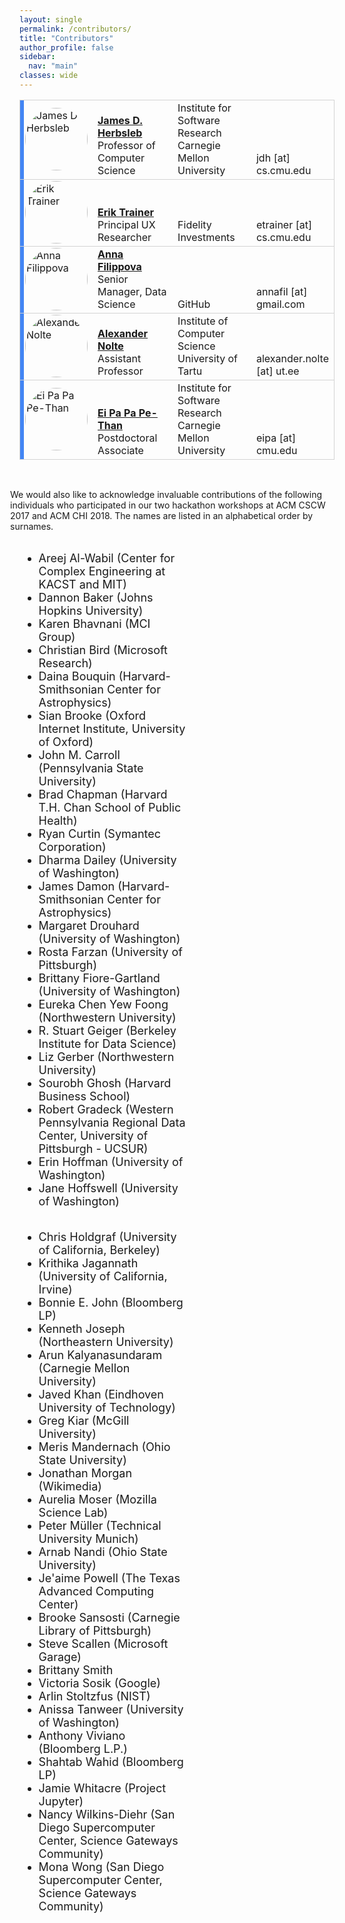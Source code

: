 ```yaml
---
layout: single
permalink: /contributors/
title: "Contributors"
author_profile: false
sidebar:
  nav: "main"
classes: wide
---
```

<style>
.td {
  vertical-align: bottom;
}
.ver-line {
    position: absolute;
    display: inline-block;
    height: 100%;
    width: 6px;
    left: 0;
    top:0
}
.ver-color-1 {
    background: #4285F4;
}
.ver-color-2 {
    background:#3b99a7;
}
.ver-color-3 {
    background:#78C257;
}
.ver-color-4 {
    background:#F4B400;
}
.ver-color-5 {
    background:#DB4437;
}
.ver-cell.ver-has-bar {
    position:relative
}
img {
  border-radius: 50%;
}
.row {
  margin-right: -15px;
  margin-left: -15px;
  text-align: left;
}
.col {
  position: relative;
  min-height: 1px;
  padding-right: 15px;
  padding-left: 15px;
  float: left;
  width: 50%;
  text-align: left;
}
.tr-con {
  vertical-align: top;
  border-bottom: 1px solid #eeeeee;
}
.td-con-1 {
  width: 20%;
  float: left;
}
.td-con-2 {
  width: 30%;
  float: left;
}
</style>
<div align="center">
<table style="width:100%; margin-left:auto; margin-right:auto;">
<tr style="border: thin solid #d3d3d3;">
  <td class="ver-cell ver-has-bar">
    <span class="ver-line ver-color-1"></span>
    <img src="/hackathon-planning-kit/images/jherbsleb.jpg" alt="James D Herbsleb" style="width:100px; height:100px; border:2px solid ##4285F4;">
  </td>
  <td style="vertical-align: bottom;" width="30%">
    <a href="https://herbsleb.org/"><strong>James D. Herbsleb</strong></a><br>Professor of Computer Science
  </td>
  <td style="vertical-align: bottom;" width="30%">Institute for Software Research<br>Carnegie Mellon University</td>
  <td style="vertical-align: bottom;" width="25%">jdh [at] cs.cmu.edu</td>
</tr>
<tr style="border: thin solid #d3d3d3; align:bottom">
  <td class="ver-cell ver-has-bar">
    <span class="ver-line ver-color-1"></span>
    <img src="/hackathon-planning-kit/images/erik.jpg" alt="Erik Trainer" style="width:100px;height:100px;">
  </td>
  <td style="vertical-align: bottom;">
    <a href="https://www.cs.cmu.edu/~etrainer/"><strong>Erik Trainer</strong></a><br>Principal UX Researcher
  </td>
  <td style="vertical-align: bottom;">Fidelity Investments</td>
  <td style="vertical-align: bottom;">etrainer [at] cs.cmu.edu</td>
</tr>
<tr style="border: thin solid #d3d3d3; align:bottom">
  <td class="ver-cell ver-has-bar">
    <span class="ver-line ver-color-1"></span>
    <img src="/hackathon-planning-kit/images/afilippova.jpg" alt="Anna Filippova" style="width:100px;height:100px;">
  </td>
  <td style="vertical-align: bottom;"><a href="https://www.linkedin.com/in/annafilippova"><strong>Anna Filippova</strong></a><br>Senior Manager, Data Science</td>
  <td style="vertical-align: bottom;">GitHub</td>
  <td style="vertical-align: bottom;">annafil [at] gmail.com</td>
</tr>
<tr style="border: thin solid #d3d3d3; align:bottom">
  <td class="ver-cell ver-has-bar">
    <span class="ver-line ver-color-1"></span>
    <img src="/hackathon-planning-kit/images/anolte.jpg" alt="Alexander Nolte" style="width:100px;height:100px;">
  </td>
  <td style="vertical-align: bottom;"><a href="http://www.anolte.com"><strong>Alexander Nolte</strong></a><br>Assistant Professor</td>
  <td style="vertical-align: bottom;">Institute of Computer Science<br>University of Tartu</td>
  <td style="vertical-align: bottom;">alexander.nolte [at] ut.ee</td>
</tr>
<tr style="border: thin solid #d3d3d3; align:bottom">
  <td class="ver-cell ver-has-bar">
    <span class="ver-line ver-color-1"></span>
    <img src="/hackathon-planning-kit/images/eipa.jpg" alt="Ei Pa Pa Pe-Than" style="width:100px;height:100px;">
  </td>
  <td style="vertical-align: bottom;"><a href="https://eipapa.github.io/"><strong>Ei Pa Pa Pe-Than</strong></a><br>Postdoctoral Associate</td>
  <td style="vertical-align: bottom;">Institute for Software Research<br>Carnegie Mellon University</td>
  <td style="vertical-align: bottom;">eipa [at] cmu.edu</td>
</tr>
</table>
</div>
<br>
<div class="row">
<p style="font-size:1em;">We would also like to acknowledge invaluable contributions of the following individuals who participated in our two hackathon workshops at ACM CSCW 2017 and ACM CHI 2018. The names are listed in an alphabetical order by surnames.</p>
  <div class="col">
    <ul style="font-size: 18px;">
      <li>Areej Al-Wabil (Center for Complex Engineering at KACST and MIT)</li>
      <li>Dannon Baker (Johns Hopkins University)</li>
      <li>Karen Bhavnani (MCI Group)</li>
      <li>Christian Bird (Microsoft Research)</li>
      <li>Daina Bouquin (Harvard-Smithsonian Center for Astrophysics)</li>
      <li>Sian Brooke (Oxford Internet Institute, University of Oxford)</li>
      <li>John M. Carroll (Pennsylvania State University)</li>
      <li>Brad Chapman (Harvard T.H. Chan School of Public Health)</li>
      <li>Ryan Curtin (Symantec Corporation)</li>
      <li>Dharma Dailey (University of Washington)</li>
      <li>James Damon (Harvard-Smithsonian Center for Astrophysics)</li>
      <li>Margaret Drouhard (University of Washington)</li>
      <li>Rosta Farzan (University of Pittsburgh)</li>
      <li>Brittany Fiore-Gartland (University of Washington)</li>
      <li>Eureka Chen Yew Foong (Northwestern University)</li>
      <li>R. Stuart Geiger (Berkeley Institute for Data Science)</li>
      <li>Liz Gerber (Northwestern University)</li>
      <li>Sourobh Ghosh (Harvard Business School)</li>
      <li>Robert Gradeck (Western Pennsylvania Regional Data Center, University of Pittsburgh - UCSUR)</li>
      <li>Erin Hoffman (University of Washington)</li>
      <li>Jane Hoffswell (University of Washington)</li>
    </ul>
  </div>
  <div class="col">
    <ul style="font-size: 18px;">
      <li>Chris Holdgraf (University of California, Berkeley)</li>
      <li>Krithika Jagannath (University of California, Irvine)</li>
      <li>Bonnie E. John (Bloomberg LP)</li>
      <li>Kenneth Joseph (Northeastern University)</li>
      <li>Arun Kalyanasundaram (Carnegie Mellon University)</li>
      <li>Javed Khan (Eindhoven University of Technology)</li>
      <li>Greg Kiar (McGill University)</li>
      <li>Meris Mandernach (Ohio State University)</li>
      <li>Jonathan Morgan (Wikimedia)</li>
      <li>Aurelia Moser (Mozilla Science Lab)</li>
      <li>Peter Müller (Technical University Munich)</li>
      <li>Arnab Nandi (Ohio State University)</li>
      <li>Je'aime Powell (The Texas Advanced Computing Center)</li>
      <li>Brooke Sansosti (Carnegie Library of Pittsburgh)</li>
      <li>Steve Scallen (Microsoft Garage)</li>
      <li>Brittany Smith</li>
      <li>Victoria Sosik (Google)</li>
      <li>Arlin Stoltzfus (NIST)</li>
      <li>Anissa Tanweer (University of Washington)</li>
      <li>Anthony Viviano (Bloomberg L.P.)</li>
      <li>Shahtab Wahid (Bloomberg LP)</li>
      <li>Jamie Whitacre (Project Jupyter)</li>
      <li>Nancy Wilkins-Diehr (San Diego Supercomputer Center, Science Gateways Community)</li>
      <li>Mona Wong (San Diego Supercomputer Center, Science Gateways Community)</li>
    </ul>
  </div>
</div>